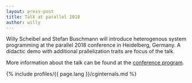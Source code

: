 ```yaml
---
layout: press-post
title: Talk at parallel 2018
author: willy
---
```


Willy Scheibel and Stefan Buschmann will introduce heterogenous system programming at the parallel 2018 conference in Heidelberg, Germany.
A didactic demo with additional prallelization traits are focus of the talk.

More information about the talk can be found at the [conference program](https://www.parallelcon.de/veranstaltung-6326-einf%C3%BChrung-in-die-shared-memory-programmierung-heterogener-systeme.html?id=6326).

{% include profiles/{{ page.lang }}/cginternals.md %}
